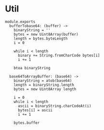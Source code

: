 Util
====

    module.exports
      bufferTobase64: (buffer) ->
        binaryString = ''
        bytes = new Uint8Array(buffer)
        length = bytes.byteLength
        i = 0

        while i < length
          binary += String.fromCharCode bytes[i]
          i += 1

        btoa binaryString

      base64ToArrayBuffer: (base64) ->
        binaryString = atob(base64)
        length = binaryString.length
        bytes = new Uint8Array length

        i = 0
        while i < length
          ascii = binaryString.charCodeAt(i)
          bytes[i] = ascii
          i += 1
        
        bytes.buffer
